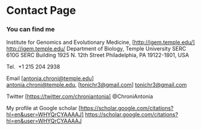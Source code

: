 # Contact Page

### You can find me
Institute for Genomics and Evolutionary Medicine, [http://igem.temple.edu/] http://igem.temple.edu/
Department of Biology, Temple University
SERC 610G
SERC Building
1925 N. 12th Street 
Philadelphia, PA 19122-1801, USA

Tel.  +1 215 204 2938

Email [antonia.chroni@temple.edu] antonia.chroni@temple.edu, [tonichr3@gmail.com] tonichr3@gmail.com

Twitter [https://twitter.com/chroniantonia] @ChroniAntonia

My profile at Google scholar [https://scholar.google.com/citations?hl=en&user=WHYQrCYAAAAJ] https://scholar.google.com/citations?hl=en&user=WHYQrCYAAAAJ
